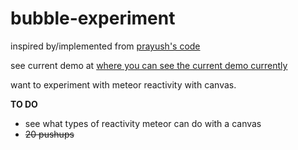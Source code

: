 bubble-experiment
=================

inspired by/implemented from  [prayush's code](http://cssdeck.com/labs/hpjd1ovw)

see current demo at [where you can see the current demo currently](http://www.bubbles.meteor.com)

want to experiment with meteor reactivity with canvas. 

**TO DO**
- see what types of reactivity meteor can do with a canvas
- ~~20 pushups~~

